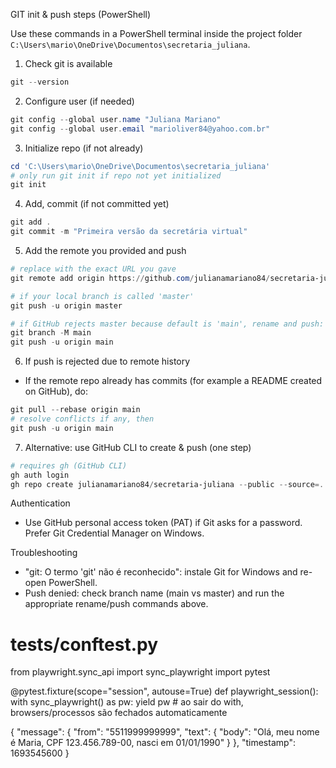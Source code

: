 GIT init & push steps (PowerShell)

Use these commands in a PowerShell terminal inside the project folder `C:\Users\mario\OneDrive\Documentos\secretaria_juliana`.

1) Check git is available
```powershell
git --version
```

2) Configure user (if needed)
```powershell
git config --global user.name "Juliana Mariano"
git config --global user.email "marioliver84@yahoo.com.br"
```

3) Initialize repo (if not already)
```powershell
cd 'C:\Users\mario\OneDrive\Documentos\secretaria_juliana'
# only run git init if repo not yet initialized
git init
```

4) Add, commit (if not committed yet)
```powershell
git add .
git commit -m "Primeira versão da secretária virtual"
```

5) Add the remote you provided and push
```powershell
# replace with the exact URL you gave
git remote add origin https://github.com/julianamariano84/secretaria-juliana.git

# if your local branch is called 'master'
git push -u origin master

# if GitHub rejects master because default is 'main', rename and push:
git branch -M main
git push -u origin main
```

6) If push is rejected due to remote history
- If the remote repo already has commits (for example a README created on GitHub), do:
```powershell
git pull --rebase origin main
# resolve conflicts if any, then
git push -u origin main
```

7) Alternative: use GitHub CLI to create & push (one step)
```powershell
# requires gh (GitHub CLI)
gh auth login
gh repo create julianamariano84/secretaria-juliana --public --source=. --remote=origin --push
```

Authentication
- Use GitHub personal access token (PAT) if Git asks for a password. Prefer Git Credential Manager on Windows.

Troubleshooting
- "git: O termo 'git' não é reconhecido": instale Git for Windows and re-open PowerShell.
- Push denied: check branch name (main vs master) and run the appropriate rename/push commands above.

# tests/conftest.py
from playwright.sync_api import sync_playwright
import pytest

@pytest.fixture(scope="session", autouse=True)
def playwright_session():
    with sync_playwright() as pw:
        yield pw
    # ao sair do with, browsers/processos são fechados automaticamente

{
  "message": {
    "from": "5511999999999",
    "text": {
      "body": "Olá, meu nome é Maria, CPF 123.456.789-00, nasci em 01/01/1990"
    }
  },
  "timestamp": 1693545600
}

